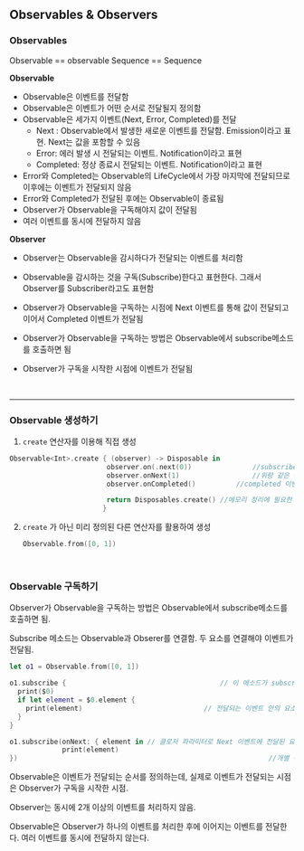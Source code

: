 ## Observables & Observers

### Observables

Observable == observable Sequence == Sequence



**Observable**

- Observable은 이벤트를 전달함
- Observable은 이벤트가 어떤 순서로 전달될지 정의함
- Observable은 세가지 이벤트(Next, Error, Completed)를 전달
  - Next : Observable에서 발생한 새로운 이벤트를 전달함. Emission이라고 표현. Next는 값을 포함할 수 있음
  - Error: 에러 발생 시 전달되는 이벤트. Notification이라고 표현
  - Completed: 정상 종료시 전달되는 이벤트. Notification이라고 표현
- Error와 Completed는 Observable의 LifeCycle에서 가장 마지막에 전달되므로 이후에는 이벤트가 전달되지 않음
- Error와 Completed가 전달된 후에는 Observable이 종료됨
- Observer가 Observable을 구독해야지 값이 전달됨
- 여러 이벤트를 동시에 전달하지 않음



**Observer**

- Observer는 Observable을 감시하다가 전달되는 이벤트를 처리함

- Observable을 감시하는 것을 구독(Subscribe)한다고 표현한다. 그래서 Observer를 Subscriber라고도 표현함
- Observer가 Observable을 구독하는 시점에 Next 이벤트를 통해 값이 전달되고 이어서 Completed 이벤트가 전달됨
- Observer가 Observable을 구독하는 방법은 Observable에서 subscribe메소드를 호출하면 됨
- Observer가 구독을 시작한 시점에 이벤트가 전달됨



<br>

------



### Observable 생성하기

1. `create` 연산자를 이용해 직접 생성

```swift
Observable<Int>.create { (observer) -> Disposable in
                        observer.on(.next(0))				//subscriber로 0이 담겨있는 next 이벤트가 전달됨
                        observer.onNext(1)					//위랑 같은 동작
                        observer.onCompleted() 			//completed 이벤트가 전달되고 observable이 종료된다

                        return Disposables.create()	//메모리 정리에 필요한 객체인 Disposable을 리턴해야 함
                       }
```



2. `create` 가 아닌 미리 정의된 다른 연산자를 활용하여 생성

   ```swift
   Observable.from([0, 1])
   ```



<br>



### Observable 구독하기

Observer가 Observable을 구독하는 방법은 Observable에서 subscribe메소드를 호출하면 됨.

Subscribe 메소드는 Observable과 Obserer를 연결함. 두 요소를 연결해야 이벤트가 전달됨. 

```swift
let o1 = Observable.from([0, 1])

o1.subscribe {										// 이 메소드가 subscriber
  print($0)
  if let element = $0.element {
    print(element)								// 전달되는 이벤트 안의 요소만 빼내고 싶을 때 element 속성을 이용함. 
  }
}

o1.subscribe(onNext: { element in // 클로저 파라미터로 Next 이벤트에 전달된 요소가 바로 전달되므로 바로 사용 가능
             print(element)		
})																//개별 이벤트를 별도의 클로저에서 사용하고 싶을 때 이 메소드 사용
```



Observable은 이벤트가 전달되는 순서를 정의하는데, 실제로 이벤트가 전달되는 시점은 Observer가 구독을 시작한 시점. 

Observer는 동시에 2개 이상의 이벤트를 처리하지 않음. 

Observable은 Observer가 하나의 이벤트를 처리한 후에 이어지는 이벤트를 전달한다. 여러 이벤트를 동시에 전달하지 않는다. 
